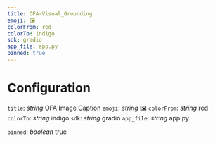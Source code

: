 ```yaml
---
title: OFA-Visual_Grounding
emoji: 🖼
colorFrom: red
colorTo: indigo
sdk: gradio
app_file: app.py
pinned: true
---
```

# Configuration
`title`: _string_
OFA Image Caption
`emoji`: _string_
🖼
`colorFrom`: _string_
red
`colorTo`: _string_
indigo
`sdk`: _string_
gradio
`app_file`: _string_
app.py


`pinned`: _boolean_
true